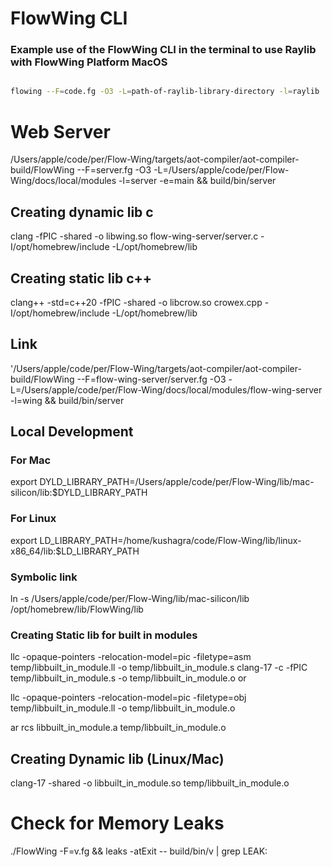 # FlowWing CLI

### Example use of the FlowWing CLI in the terminal to use Raylib with FlowWing Platform MacOS

```bash

flowing --F=code.fg -O3 -L=path-of-raylib-library-directory -l=raylib  -framework=CoreFoundation -framework=CoreGraphics -framework=Cocoa -framework=IOKit -framework=CoreVideo


```

# Web Server

/Users/apple/code/per/Flow-Wing/targets/aot-compiler/aot-compiler-build/FlowWing --F=server.fg -O3 -L=/Users/apple/code/per/Flow-Wing/docs/local/modules -l=server -e=main && build/bin/server

## Creating dynamic lib c

clang -fPIC -shared -o libwing.so flow-wing-server/server.c -I/opt/homebrew/include -L/opt/homebrew/lib

## Creating static lib c++

clang++ -std=c++20 -fPIC -shared -o libcrow.so crowex.cpp -I/opt/homebrew/include -L/opt/homebrew/lib

## Link

'/Users/apple/code/per/Flow-Wing/targets/aot-compiler/aot-compiler-build/FlowWing --F=flow-wing-server/server.fg -O3 -L=/Users/apple/code/per/Flow-Wing/docs/local/modules/flow-wing-server -l=wing && build/bin/server

## Local Development

### For Mac

export DYLD_LIBRARY_PATH=/Users/apple/code/per/Flow-Wing/lib/mac-silicon/lib:$DYLD_LIBRARY_PATH

### For Linux

export LD_LIBRARY_PATH=/home/kushagra/code/Flow-Wing/lib/linux-x86_64/lib:$LD_LIBRARY_PATH

### Symbolic link

ln -s /Users/apple/code/per/Flow-Wing/lib/mac-silicon/lib /opt/homebrew/lib/FlowWing/lib

### Creating Static lib for built in modules

llc -opaque-pointers -relocation-model=pic -filetype=asm temp/libbuilt_in_module.ll -o temp/libbuilt_in_module.s
clang-17 -c -fPIC temp/libbuilt_in_module.s -o temp/libbuilt_in_module.o
or

llc -opaque-pointers -relocation-model=pic -filetype=obj temp/libbuilt_in_module.ll -o temp/libbuilt_in_module.o

ar rcs libbuilt_in_module.a temp/libbuilt_in_module.o

## Creating Dynamic lib (Linux/Mac)

clang-17 -shared -o libbuilt_in_module.so temp/libbuilt_in_module.o

# Check for Memory Leaks

./FlowWing -F=v.fg && leaks -atExit -- build/bin/v | grep LEAK:
